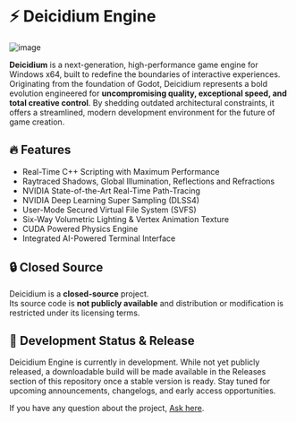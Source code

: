 # ⚡ Deicidium Engine 
![image](https://github.com/user-attachments/assets/cce3a445-c9a4-4bd7-8940-7aa1cde284fe)

**Deicidium** is a next-generation, high-performance game engine for Windows x64, built to redefine the boundaries of interactive experiences. Originating from the foundation of Godot, Deicidium represents a bold evolution engineered for **uncompromising quality, exceptional speed, and total creative control**. By shedding outdated architectural constraints, it offers a streamlined, modern development environment for the future of game creation.

## 🔥 Features  
- Real-Time C++ Scripting with Maximum Performance
- Raytraced Shadows, Global Illumination, Reflections and Refractions  
- NVIDIA State-of-the-Art Real-Time Path-Tracing 
- NVIDIA Deep Learning Super Sampling (DLSS4)
- User-Mode Secured Virtual File System (SVFS)
- Six-Way Volumetric Lighting & Vertex Animation Texture
- CUDA Powered Physics Engine
- Integrated AI-Powered Terminal Interface

## 🔒 Closed Source  

Deicidium is a **closed-source** project.  
Its source code is **not publicly available** and distribution or modification is restricted under its licensing terms.

## 🚧 Development Status & Release

Deicidium Engine is currently in development.
While not yet publicly released, a downloadable build will be made available in the Releases section of this repository once a stable version is ready.
Stay tuned for upcoming announcements, changelogs, and early access opportunities.

If you have any question about the project, [Ask here](https://github.com/Jenova-Framework/J.E.N.O.V.A/discussions/categories/deicidium).
